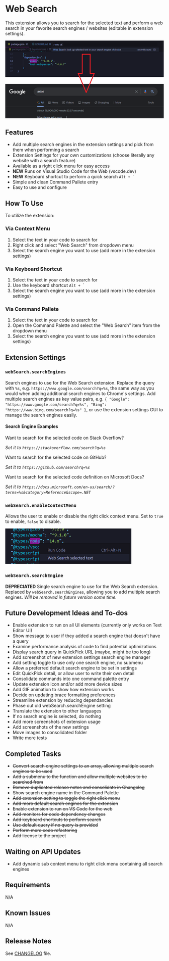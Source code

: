 # Web Search

This extension allows you to search for the selected text and perform a web search in your favorite search engines / websites (editable in extension settings).

![Example of Web Search being used on a code snippet, also displaying result of running the extension from Google](web-search.png)

## Features

- Add multiple search engines in the extension settings and pick from them when performing a search
- Extension Settings for your own customizations (choose literally any website with a search feature)
- Available as a right click menu for easy access
- **NEW** Runs on Visual Studio Code for the Web (vscode.dev)
- **NEW** Keyboard shortcut to perform a quick search `Alt + `\` 
- Simple and clean Command Pallete entry
- Easy to use and configure

## How To Use

To utilize the extension:

### Via Context Menu

1. Select the text in your code to search for
2. Right click and select "Web Search" from dropdown menu
3. Select the search engine you want to use (add more in the extension settings)

### Via Keyboard Shortcut

1. Select the text in your code to search for
2. Use the keyboard shortcut `Alt + `\` 
3. Select the search engine you want to use (add more in the extension settings)

### Via Command Pallete

1. Select the text in your code to search for
2. Open the Command Palette and select the "Web Search" item from the dropdown menu
3. Select the search engine you want to use (add more in the extension settings)

## Extension Settings

### `webSearch.searchEngines`

Search engines to use for the Web Search extension. Replace the query with `%s`, e.g. `https://www.google.com/search?q=%s`, the same way as you would when adding additional search engines to Chrome's settings. Add multiple search engines as key value pairs, e.g. `{ "Google": "https://www.google.com/search?q=%s", "Bing": "https://www.bing.com/search?q=%s" }`, or use the extension settings GUI to manage the search engines easily.

#### Search Engine Examples

Want to search for the selected code on Stack Overflow?

*Set it to `https://stackoverflow.com/search?q=%s`*

Want to search for the selected code on GitHub?

*Set it to `https://github.com/search?q=%s`*

Want to search for the selected code definition on Microsoft Docs?

*Set it to `https://docs.microsoft.com/en-us/search/?terms=%s&category=Reference&scope=.NET`*

### `webSearch.enableContextMenu`

Allows the user to enable or disable the right click context menu. Set to `true` to enable, `false` to disable.

![Example of Web Search being used on a code snippet from the right click context menu](web-search-context-menu.png)

### `webSearch.searchEngine`

**DEPRECIATED** Single search engine to use for the Web Search extension.
Replaced by `webSearch.searchEngines`, allowing you to add multiple search engines.
*Will be removed in future version some time.*

## Future Development Ideas and To-dos

- Enable extension to run on all UI elements (currently only works on Text Editor UI)
- Show message to user if they added a search engine that doesn't have a query
- Examine performance analysis of code to find potential optimizations
- Display search query in QuickPick URL (maybe, might be too long)
- Add screenshot of new extension settings search engine manager
- Add setting toggle to use only one search engine, no submenu
- Allow a preferred default search engine to be set in settings
- Edit QuickPick detail, or allow user to write their own detail
- Consolidate commands into one command palette entry
- Update extension icon and/or add more device sizes
- Add GIF animation to show how extension works
- Decide on updating brace formatting preferences
- Streamline extension by reducing dependancies 
- Phase out old webSearch.searchEngine setting
- Translate the extension to other languages
- If no search engine is selected, do nothing
- Add more screenshots of extension usage
- Add screenshots of the new settings
- Move images to consolidated folder
- Write more tests

## Completed Tasks

- ~~Convert search engine settings to an array, allowing multiple search engines to be used~~
- ~~Add a submenu to the function and allow multiple websites to be searched from~~
- ~~Remove duplicated release notes and consolidate in Changelog~~
- ~~Show search engine name in the Command Palette~~
- ~~Add extension setting to toggle the right click menu~~
- ~~Add more default search engines for the extension~~
- ~~Enable extension to run on VS Code for the web~~
- ~~Add monitors for code dependency changes~~
- ~~Add keyboard shortcuts to perform search~~
- ~~Use default query if no query is provided~~
- ~~Perform more code refactoring~~
- ~~Add license to the project~~

## Waiting on API Updates
- Add dynamic sub context menu to right click menu containing all search engines

## Requirements

N/A

## Known Issues

N/A

## Release Notes

See [CHANGELOG](https://github.com/BenRogersWPG/WebSearch/blob/master/CHANGELOG.md) file.